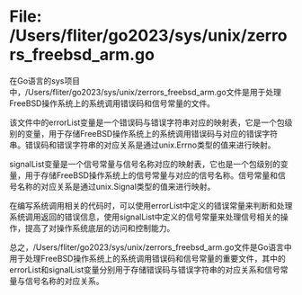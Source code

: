 # File: /Users/fliter/go2023/sys/unix/zerrors_freebsd_arm.go

在Go语言的sys项目中，/Users/fliter/go2023/sys/unix/zerrors_freebsd_arm.go文件是用于处理FreeBSD操作系统上的系统调用错误码和信号常量的文件。

该文件中的errorList变量是一个错误码与错误字符串对应的映射表，它是一个包级别的变量，用于存储FreeBSD操作系统上的系统调用错误码与对应的错误字符串。错误码和错误字符串的对应关系是通过unix.Errno类型的值来进行映射。

signalList变量是一个信号常量与信号名称对应的映射表，它也是一个包级别的变量，用于存储FreeBSD操作系统上的信号常量与对应的信号名称。信号常量和信号名称的对应关系是通过unix.Signal类型的值来进行映射。

在编写系统调用相关的代码时，可以使用errorList中定义的错误常量来判断和处理系统调用返回的错误信息，使用signalList中定义的信号常量来处理信号相关的操作，提高了对操作系统底层的访问和控制能力。

总之，/Users/fliter/go2023/sys/unix/zerrors_freebsd_arm.go文件是Go语言中用于处理FreeBSD操作系统上的系统调用错误码和信号常量的重要文件，其中的errorList和signalList变量分别用于存储错误码与错误字符串的对应关系和信号常量与信号名称的对应关系。

